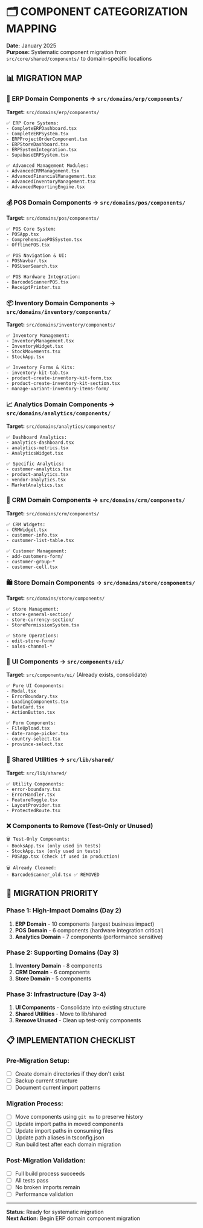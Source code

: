 # 🗂️ **COMPONENT CATEGORIZATION MAPPING**

**Date:** January 2025  
**Purpose:** Systematic component migration from `src/core/shared/components/` to domain-specific locations

## 📊 **MIGRATION MAP**

### 🏢 **ERP Domain Components** → `src/domains/erp/components/`
**Target:** `src/domains/erp/components/`
```
✅ ERP Core Systems:
- CompleteERPDashboard.tsx
- CompleteERPSystem.tsx
- ERPProjectOrderComponent.tsx
- ERPStoreDashboard.tsx
- ERPSystemIntegration.tsx
- SupabaseERPSystem.tsx

✅ Advanced Management Modules:
- AdvancedCRMManagement.tsx
- AdvancedFinancialManagement.tsx
- AdvancedInventoryManagement.tsx
- AdvancedReportingEngine.tsx
```

### 💰 **POS Domain Components** → `src/domains/pos/components/`
**Target:** `src/domains/pos/components/`
```
✅ POS Core System:
- POSApp.tsx
- ComprehensivePOSSystem.tsx
- OfflinePOS.tsx

✅ POS Navigation & UI:
- POSNavbar.tsx
- POSUserSearch.tsx

✅ POS Hardware Integration:
- BarcodeScannerPOS.tsx
- ReceiptPrinter.tsx
```

### 📦 **Inventory Domain Components** → `src/domains/inventory/components/`
**Target:** `src/domains/inventory/components/`
```
✅ Inventory Management:
- InventoryManagement.tsx
- InventoryWidget.tsx
- StockMovements.tsx
- StockApp.tsx

✅ Inventory Forms & Kits:
- inventory-kit-tab.tsx
- product-create-inventory-kit-form.tsx
- product-create-inventory-kit-section.tsx
- manage-variant-inventory-items-form/
```

### 📈 **Analytics Domain Components** → `src/domains/analytics/components/`
**Target:** `src/domains/analytics/components/`
```
✅ Dashboard Analytics:
- analytics-dashboard.tsx
- analytics-metrics.tsx
- AnalyticsWidget.tsx

✅ Specific Analytics:
- customer-analytics.tsx
- product-analytics.tsx
- vendor-analytics.tsx
- MarketAnalytics.tsx
```

### 💼 **CRM Domain Components** → `src/domains/crm/components/`
**Target:** `src/domains/crm/components/`
```
✅ CRM Widgets:
- CRMWidget.tsx
- customer-info.tsx
- customer-list-table.tsx

✅ Customer Management:
- add-customers-form/
- customer-group-*
- customer-cell.tsx
```

### 🛍️ **Store Domain Components** → `src/domains/store/components/`
**Target:** `src/domains/store/components/`
```
✅ Store Management:
- store-general-section/
- store-currency-section/
- StorePermissionSystem.tsx

✅ Store Operations:
- edit-store-form/
- sales-channel-*
```

### 📱 **UI Components** → `src/components/ui/`
**Target:** `src/components/ui/` (Already exists, consolidate)
```
✅ Pure UI Components:
- Modal.tsx
- ErrorBoundary.tsx
- LoadingComponents.tsx
- DataCard.tsx
- ActionButton.tsx

✅ Form Components:
- FileUpload.tsx
- date-range-picker.tsx
- country-select.tsx
- province-select.tsx
```

### 🔧 **Shared Utilities** → `src/lib/shared/`
**Target:** `src/lib/shared/`
```
✅ Utility Components:
- error-boundary.tsx
- ErrorHandler.tsx
- FeatureToggle.tsx
- LayoutProvider.tsx
- ProtectedRoute.tsx
```

### ❌ **Components to Remove** (Test-Only or Unused)
```
🗑️ Test-Only Components:
- BooksApp.tsx (only used in tests)
- StockApp.tsx (only used in tests) 
- POSApp.tsx (check if used in production)

🗑️ Already Cleaned:
- BarcodeScanner_old.tsx ✅ REMOVED
```

## 🎯 **MIGRATION PRIORITY**

### Phase 1: High-Impact Domains (Day 2)
1. **ERP Domain** - 10 components (largest business impact)
2. **POS Domain** - 6 components (hardware integration critical)
3. **Analytics Domain** - 7 components (performance sensitive)

### Phase 2: Supporting Domains (Day 3)
1. **Inventory Domain** - 8 components
2. **CRM Domain** - 6 components  
3. **Store Domain** - 5 components

### Phase 3: Infrastructure (Day 3-4)
1. **UI Components** - Consolidate into existing structure
2. **Shared Utilities** - Move to lib/shared
3. **Remove Unused** - Clean up test-only components

## 📋 **IMPLEMENTATION CHECKLIST**

### Pre-Migration Setup:
- [ ] Create domain directories if they don't exist
- [ ] Backup current structure
- [ ] Document current import patterns

### Migration Process:
- [ ] Move components using `git mv` to preserve history
- [ ] Update import paths in moved components
- [ ] Update import paths in consuming files
- [ ] Update path aliases in tsconfig.json
- [ ] Run build test after each domain migration

### Post-Migration Validation:
- [ ] Full build process succeeds
- [ ] All tests pass
- [ ] No broken imports remain
- [ ] Performance validation

---

**Status:** Ready for systematic migration  
**Next Action:** Begin ERP domain component migration
